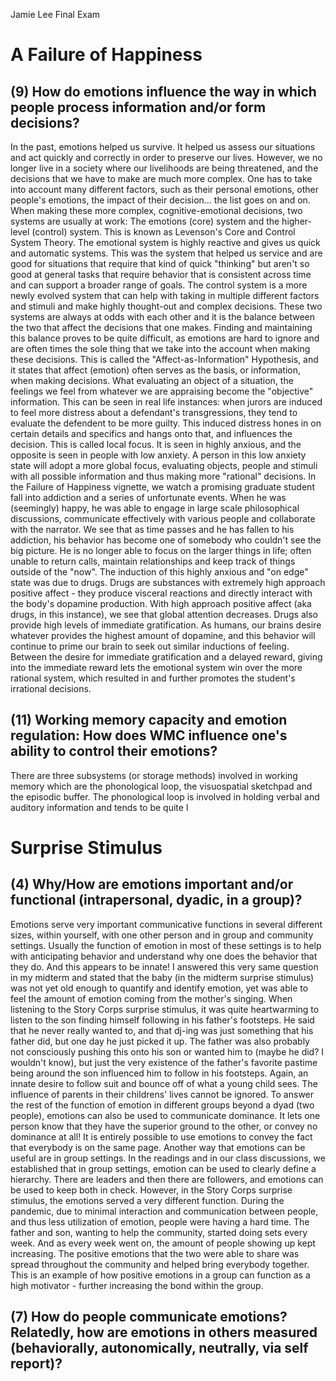 Jamie Lee 
Final Exam
# A Failure of Happiness
## (9) How do emotions influence the way in which people process information and/or form decisions?
In the past, emotions helped us survive. It helped us assess our situations and act quickly and correctly in order to preserve our lives. However, we no longer live in a society where our livelihoods are being threatened, and the decisions that we have to make are much more complex. One has to take into account many different factors, such as their personal emotions, other people's emotions, the impact of their decision... the list goes on and on. 
When making these more complex, cognitive-emotional decisions, two systems are usually at work: The emotions (core) system and the higher-level (control) system. This is known as Levenson's Core and Control System Theory. The emotional system is highly reactive and gives us quick and automatic systems. This was the system that helped us service and are good for situations that require that kind of quick "thinking" but aren't so good at general tasks that require behavior that is consistent across time and can support a broader range of goals. The control system is a more newly evolved system that can help with taking in multiple different factors and stimuli and make highly thought-out and complex decisions. 
These two systems are always at odds with each other and it is the balance between the two that affect the decisions that one makes. Finding and maintaining this balance proves to be quite difficult, as emotions are hard to ignore and are often times the sole thing that we take into the account when making these decisions.
This is called the "Affect-as-Information" Hypothesis, and it states that affect (emotion) often serves as the basis, or information, when making decisions. What evaluating an object of a situation, the feelings we feel from whatever we are appraising become the "objective" information. This can be seen in real life instances: when jurors are induced to feel more distress about a defendant's transgressions, they tend to evaluate the defendent to be more guilty. This induced distress hones in on certain details and specifics and hangs onto that, and influences the decision. This is called local focus. It is seen in highly anxious, and the opposite is seen in people with low anxiety. A person in this low anxiety state will adopt a more global focus, evaluating objects, people and stimuli with all possible information and thus making more "rational" decisions. 
In the Failure of Happiness vignette, we watch a promising graduate student fall into addiction and a series of unfortunate events. When he was (seemingly) happy, he was able to engage in large scale philosophical discussions, communicate effectively with various people and collaborate with the narrator. 
We see that as time passes and he has fallen to his addiction, his behavior has become one of somebody who couldn't see the big picture. He is no longer able to focus on the larger things in life; often unable to return calls, maintain relationships and keep track of things outside of the "now". 
The induction of this highly anxious and "on edge" state was due to drugs. Drugs are substances with extremely high approach positive affect - they produce visceral reactions and directly interact with the body's dopamine production. With high approach positive affect (aka drugs, in this instance), we see that global attention decreases. Drugs also provide high levels of immediate gratification. As humans, our brains desire whatever provides the highest amount of dopamine, and this behavior will continue to prime our brain to seek out similar inductions of feeling. Between the desire for immediate gratification and a delayed reward, giving into the immediate reward lets the emotional system win over the more rational system, which resulted in and further promotes the student's irrational decisions. 
## (11) Working memory capacity and emotion regulation: How does WMC influence one's ability to control their emotions? 
There are three subsystems (or storage methods) involved in working memory which are the phonological loop, the visuospatial sketchpad and the episodic buffer. The phonological loop is involved in holding verbal and auditory information and tends to be quite l
# Surprise Stimulus
## (4) Why/How are emotions important and/or functional (intrapersonal, dyadic, in a group)?
Emotions serve very important communicative functions in several different sizes, within yourself, with one other person and in group and community settings. Usually the function of emotion in most of these settings is to help with anticipating behavior and understand why one does the behavior that they do. And this appears to be innate! I answered this very same question in my midterm and stated that the baby (in the midterm surprise stimulus) was not yet old enough to quantify and identify emotion, yet was able to feel the amount of emotion coming from the mother's singing. 
When listening to the Story Corps surprise stimulus, it was quite heartwarming to listen to the son finding himself following in his father's footsteps. He said that he never really wanted to, and that dj-ing was just something that his father did, but one day he just picked it up. The father was also probably not consciously pushing this onto his son or wanted him to (maybe he did? I wouldn't know), but just the very existence of the father's favorite pastime being around the son influenced him to follow in his footsteps. Again, an innate desire to follow suit and bounce off of what a young child sees. The influence of parents in their childrens' lives cannot be ignored. 
To answer the rest of the function of emotion in different groups beyond a dyad (two people), emotions can also be used to communicate dominance. It lets one person know that they have the superior ground to the other, or convey no dominance at all! It is entirely possible to use emotions to convey the fact that everybody is on the same page. 
Another way that emotions can be useful are in group settings. In the readings and in our class discussions, we established that in group settings, emotion can be used to clearly define a hierarchy. There are leaders and then there are followers, and emotions can be used to keep both in check. However, in the Story Corps surprise stimulus, the emotions served a very different function. During the pandemic, due to minimal interaction and communication between people, and thus less utilization of emotion, people were having a hard time. The father and son, wanting to help the community, started doing sets every week. And as every week went on, the amount of people showing up kept increasing. The positive emotions that the two were able to share was spread throughout the community and helped bring everybody together. This is an example of how positive emotions in a group can function as a high motivator - further increasing the bond within the group. 
## (7) How do people communicate emotions? Relatedly, how are emotions in others measured (behaviorally, autonomically, neutrally, via self report)? 